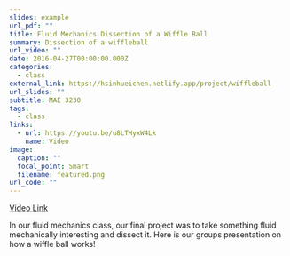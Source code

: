 ```yaml
---
slides: example
url_pdf: ""
title: Fluid Mechanics Dissection of a Wiffle Ball
summary: Dissection of a wiffleball
url_video: ""
date: 2016-04-27T00:00:00.000Z
categories:
  - class
external_link: https://hsinhueichen.netlify.app/project/wiffleball
url_slides: ""
subtitle: MAE 3230
tags:
  - class
links:
  - url: https://youtu.be/u8LTHyxW4Lk
    name: Video
image:
  caption: ""
  focal_point: Smart
  filename: featured.png
url_code: ""
---
```

[Video Link](https://youtu.be/u8LTHyxW4Lk)

In our fluid mechanics class, our final project was to take something fluid mechanically interesting and dissect it. Here is our groups presentation on how a wiffle ball works!
